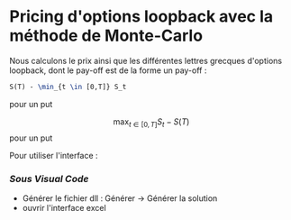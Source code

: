 # Pricing d'options loopback avec la méthode de Monte-Carlo

Nous calculons le prix ainsi que les différentes lettres grecques d'options loopback, dont le pay-off est de la forme un pay-off :

```tex
S(T) - \min_{t \in [0,T]} S_t
```
pour un put

$$
\max_{t \in [0,T]} S_t - S(T)
$$
pour un put

Pour utiliser l'interface :
### _Sous Visual Code_ 

* Générer le fichier dll  : Générer -> Générer la solution
* ouvrir l'interface excel
